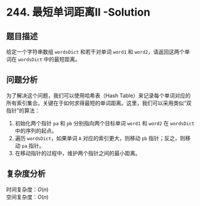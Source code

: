 # 244. 最短单词距离II -Solution

## 题目描述

给定一个字符串数组 `wordsDict` 和若干对单词 `word1` 和 `word2`，请返回这两个单词在 `wordsDict` 中的最短距离。

## 问题分析

为了解决这个问题，我们可以使用哈希表（Hash Table）来记录每个单词对应的所有索引集合。关键在于如何求得最短的单词距离。这里，我们可以采用类似“双指针”的算法：

1. 初始化两个指针 `pa` 和 `pb` 分别指向两个目标单词 `word1` 和 `word2` 在 `wordsDict` 中的序列的起点。
2. 遍历 `wordsDict`，如果单词 `A` 对应的索引更大，则移动 `pb` 指针；反之，则移动 `pa` 指针。
3. 在移动指针的过程中，维护两个指针之间的最小距离。

## 复杂度分析

时间复杂度：$O(n)$  
空间复杂度：$O(n)$